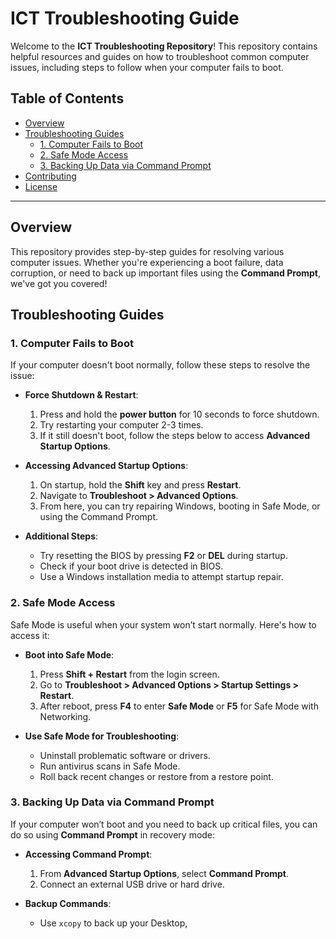 # ICT Troubleshooting Guide

Welcome to the **ICT Troubleshooting Repository**! This repository contains helpful resources and guides on how to troubleshoot common computer issues, including steps to follow when your computer fails to boot.

## Table of Contents

- [Overview](#overview)
- [Troubleshooting Guides](#troubleshooting-guides)
  - [1. Computer Fails to Boot](#1-computer-fails-to-boot)
  - [2. Safe Mode Access](#2-safe-mode-access)
  - [3. Backing Up Data via Command Prompt](#3-backing-up-data-via-command-prompt)
- [Contributing](#contributing)
- [License](#license)

---

## Overview

This repository provides step-by-step guides for resolving various computer issues. Whether you're experiencing a boot failure, data corruption, or need to back up important files using the **Command Prompt**, we've got you covered!

## Troubleshooting Guides

### 1. Computer Fails to Boot

If your computer doesn't boot normally, follow these steps to resolve the issue:

- **Force Shutdown & Restart**:
  1. Press and hold the **power button** for 10 seconds to force shutdown.
  2. Try restarting your computer 2-3 times.
  3. If it still doesn't boot, follow the steps below to access **Advanced Startup Options**.

- **Accessing Advanced Startup Options**:
  1. On startup, hold the **Shift** key and press **Restart**.
  2. Navigate to **Troubleshoot > Advanced Options**.
  3. From here, you can try repairing Windows, booting in Safe Mode, or using the Command Prompt.

- **Additional Steps**:
  - Try resetting the BIOS by pressing **F2** or **DEL** during startup.
  - Check if your boot drive is detected in BIOS.
  - Use a Windows installation media to attempt startup repair.

### 2. Safe Mode Access

Safe Mode is useful when your system won’t start normally. Here's how to access it:

- **Boot into Safe Mode**:
  1. Press **Shift + Restart** from the login screen.
  2. Go to **Troubleshoot > Advanced Options > Startup Settings > Restart**.
  3. After reboot, press **F4** to enter **Safe Mode** or **F5** for Safe Mode with Networking.

- **Use Safe Mode for Troubleshooting**:
  - Uninstall problematic software or drivers.
  - Run antivirus scans in Safe Mode.
  - Roll back recent changes or restore from a restore point.

### 3. Backing Up Data via Command Prompt

If your computer won’t boot and you need to back up critical files, you can do so using **Command Prompt** in recovery mode:

- **Accessing Command Prompt**:
  1. From **Advanced Startup Options**, select **Command Prompt**.
  2. Connect an external USB drive or hard drive.
  
- **Backup Commands**:
  - Use `xcopy` to back up your Desktop,
